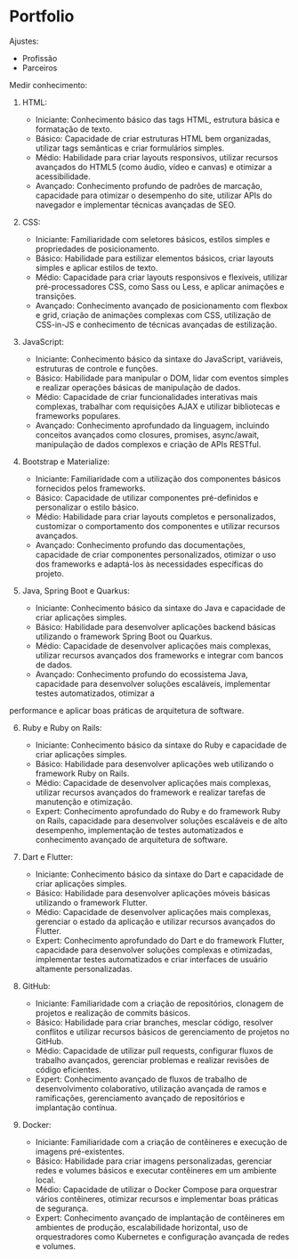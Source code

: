 # Portfolio

Ajustes:
- Profissão
- Parceiros

Medir conhecimento:
1. HTML:
   - Iniciante: Conhecimento básico das tags HTML, estrutura básica e formatação de texto.
   - Básico: Capacidade de criar estruturas HTML bem organizadas, utilizar tags semânticas e criar formulários simples.
   - Médio: Habilidade para criar layouts responsivos, utilizar recursos avançados do HTML5 (como áudio, vídeo e canvas) e otimizar a acessibilidade.
   - Avançado: Conhecimento profundo de padrões de marcação, capacidade para otimizar o desempenho do site, utilizar APIs do navegador e implementar técnicas avançadas de SEO.

2. CSS:
   - Iniciante: Familiaridade com seletores básicos, estilos simples e propriedades de posicionamento.
   - Básico: Habilidade para estilizar elementos básicos, criar layouts simples e aplicar estilos de texto.
   - Médio: Capacidade para criar layouts responsivos e flexíveis, utilizar pré-processadores CSS, como Sass ou Less, e aplicar animações e transições.
   - Avançado: Conhecimento avançado de posicionamento com flexbox e grid, criação de animações complexas com CSS, utilização de CSS-in-JS e conhecimento de técnicas avançadas de estilização.

3. JavaScript:
   - Iniciante: Conhecimento básico da sintaxe do JavaScript, variáveis, estruturas de controle e funções.
   - Básico: Habilidade para manipular o DOM, lidar com eventos simples e realizar operações básicas de manipulação de dados.
   - Médio: Capacidade de criar funcionalidades interativas mais complexas, trabalhar com requisições AJAX e utilizar bibliotecas e frameworks populares.
   - Avançado: Conhecimento aprofundado da linguagem, incluindo conceitos avançados como closures, promises, async/await, manipulação de dados complexos e criação de APIs RESTful.

4. Bootstrap e Materialize:
   - Iniciante: Familiaridade com a utilização dos componentes básicos fornecidos pelos frameworks.
   - Básico: Capacidade de utilizar componentes pré-definidos e personalizar o estilo básico.
   - Médio: Habilidade para criar layouts completos e personalizados, customizar o comportamento dos componentes e utilizar recursos avançados.
   - Avançado: Conhecimento profundo das documentações, capacidade de criar componentes personalizados, otimizar o uso dos frameworks e adaptá-los às necessidades específicas do projeto.

5. Java, Spring Boot e Quarkus:
   - Iniciante: Conhecimento básico da sintaxe do Java e capacidade de criar aplicações simples.
   - Básico: Habilidade para desenvolver aplicações backend básicas utilizando o framework Spring Boot ou Quarkus.
   - Médio: Capacidade de desenvolver aplicações mais complexas, utilizar recursos avançados dos frameworks e integrar com bancos de dados.
   - Avançado: Conhecimento profundo do ecossistema Java, capacidade para desenvolver soluções escaláveis, implementar testes automatizados, otimizar a

 performance e aplicar boas práticas de arquitetura de software.

6. Ruby e Ruby on Rails:
   - Iniciante: Conhecimento básico da sintaxe do Ruby e capacidade de criar aplicações simples.
   - Básico: Habilidade para desenvolver aplicações web utilizando o framework Ruby on Rails.
   - Médio: Capacidade de desenvolver aplicações mais complexas, utilizar recursos avançados do framework e realizar tarefas de manutenção e otimização.
   - Expert: Conhecimento aprofundado do Ruby e do framework Ruby on Rails, capacidade para desenvolver soluções escaláveis e de alto desempenho, implementação de testes automatizados e conhecimento avançado de arquitetura de software.

7. Dart e Flutter:
   - Iniciante: Conhecimento básico da sintaxe do Dart e capacidade de criar aplicações simples.
   - Básico: Habilidade para desenvolver aplicações móveis básicas utilizando o framework Flutter.
   - Médio: Capacidade de desenvolver aplicações mais complexas, gerenciar o estado da aplicação e utilizar recursos avançados do Flutter.
   - Expert: Conhecimento aprofundado do Dart e do framework Flutter, capacidade para desenvolver soluções complexas e otimizadas, implementar testes automatizados e criar interfaces de usuário altamente personalizadas.

8. GitHub:
   - Iniciante: Familiaridade com a criação de repositórios, clonagem de projetos e realização de commits básicos.
   - Básico: Habilidade para criar branches, mesclar código, resolver conflitos e utilizar recursos básicos de gerenciamento de projetos no GitHub.
   - Médio: Capacidade de utilizar pull requests, configurar fluxos de trabalho avançados, gerenciar problemas e realizar revisões de código eficientes.
   - Expert: Conhecimento avançado de fluxos de trabalho de desenvolvimento colaborativo, utilização avançada de ramos e ramificações, gerenciamento avançado de repositórios e implantação contínua.

9. Docker:
   - Iniciante: Familiaridade com a criação de contêineres e execução de imagens pré-existentes.
   - Básico: Habilidade para criar imagens personalizadas, gerenciar redes e volumes básicos e executar contêineres em um ambiente local.
   - Médio: Capacidade de utilizar o Docker Compose para orquestrar vários contêineres, otimizar recursos e implementar boas práticas de segurança.
   - Expert: Conhecimento avançado de implantação de contêineres em ambientes de produção, escalabilidade horizontal, uso de orquestradores como Kubernetes e configuração avançada de redes e volumes.
